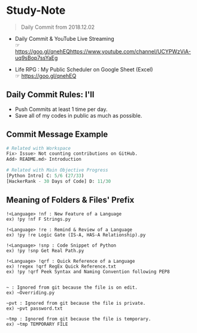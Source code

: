 # Study-Note
> Daily Commit from 2018.12.02

* Daily Commit & YouTube Live Streaming\
☞ https://goo.gl/qnehEQhttps://www.youtube.com/channel/UCYPWzViA-uq9sBop7ssYaEg

* Life RPG : My Public Scheduler on Google Sheet (Excel)\
☞ https://goo.gl/qnehEQ



## Daily Commit Rules: I'll

* Push Commits at least 1 time per day.
* Save all of my codes in public as much as possible.


## Commit Message Example

```Python
# Related with Workspace
Fix> Issue> Not counting contributions on GitHub.
Add> README.md> Introduction

# Related with Main Objective Progress
[Python Intro] C: 5/6 (27/33)
[HackerRank - 30 Days of Code] D: 11/30
```

## Meaning of Folders & Files' Prefix
```
!<Language> !nf : New Feature of a Language
ex) !py !nf F Strings.py

!<Language> !re : Remind & Review of a Language
ex) !py !re Logic Gate (IS-A, HAS-A Relationship).py

!<Language> !snp : Code Snippet of Python
ex) !py !snp Get Real Path.py

!<Language> !qrf : Quick Reference of a Language
ex) !regex !qrf RegEx Quick Reference.txt
ex) !py !qrf Peek Syntax and Naming Convention following PEP8


~ : Ignored from git because the file is on edit.
ex) ~Overriding.py

~pvt : Ignored from git because the file is private.
ex) ~pvt password.txt

~tmp : Ignored from git because the file is temporary.
ex) ~tmp TEMPORARY FILE

```